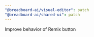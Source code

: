 ```yaml
---
"@breadboard-ai/visual-editor": patch
"@breadboard-ai/shared-ui": patch
---
```


Improve behavior of Remix button
